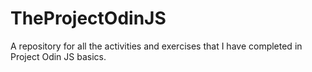 # TheProjectOdinJS
A repository for all the activities and exercises that I have completed in Project Odin JS basics.
